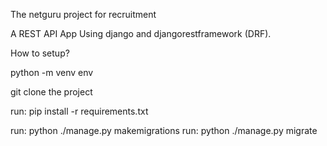 The netguru project for recruitment

A REST API App Using django and djangorestframework (DRF).

How to setup?
  
  python -m venv env
  
  git clone the project
  
  run: pip install -r requirements.txt
  
  
  run: python ./manage.py makemigrations
  run: python ./manage.py migrate
  
